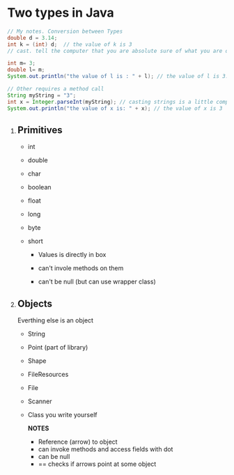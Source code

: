 # Two types in Java

```java
// My notes. Conversion between Types
double d = 3.14;
int k = (int) d;  // the value of k is 3 
// cast. tell the computer that you are absolute sure of what you are doing

int m= 3;
double l= m;
System.out.println("the value of l is : " + l); // the value of l is 3.0

// Other requires a method call
String myString = "3";
int x = Integer.parseInt(myString); // casting strings is a little complicated
System.out.println("the value of x is: " + x); // the value of x is 3 
```

1. ## Primitives 

   * int

   * double

   * char

   * boolean

   * float

   * long 

   * byte

   * short

       * Values is directly in box

       * can't invole methods on them 

       * can't be null (but can use wrapper class)

         

2. ## Objects 

   Everthing else is an object 

   * String

   * Point (part of library)

   * Shape

   * FileResources

   * File

   * Scanner 

   * Class you write yourself 

     **NOTES**

     * Reference (arrow) to object
     * can invoke methods and access fields with dot
     * can be null
     * == checks if arrows point at some object 